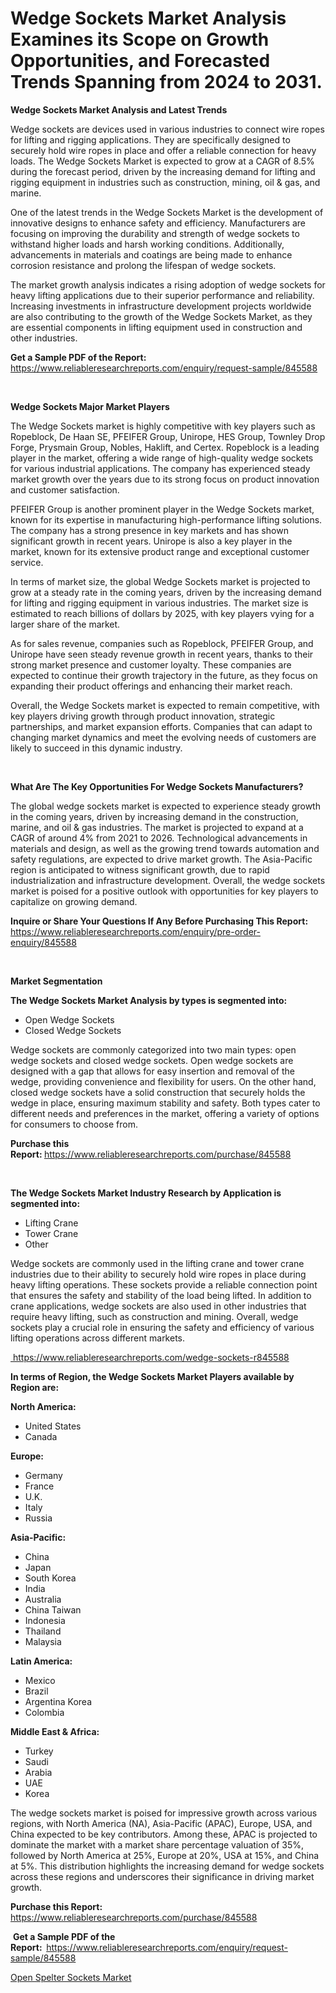 <p><h1>Wedge Sockets Market Analysis Examines its Scope on Growth Opportunities, and Forecasted Trends Spanning from 2024 to 2031.</h1></p><p><strong>Wedge Sockets Market Analysis and Latest Trends</strong></p>
<p><p>Wedge sockets are devices used in various industries to connect wire ropes for lifting and rigging applications. They are specifically designed to securely hold wire ropes in place and offer a reliable connection for heavy loads. The Wedge Sockets Market is expected to grow at a CAGR of 8.5% during the forecast period, driven by the increasing demand for lifting and rigging equipment in industries such as construction, mining, oil & gas, and marine.</p><p>One of the latest trends in the Wedge Sockets Market is the development of innovative designs to enhance safety and efficiency. Manufacturers are focusing on improving the durability and strength of wedge sockets to withstand higher loads and harsh working conditions. Additionally, advancements in materials and coatings are being made to enhance corrosion resistance and prolong the lifespan of wedge sockets.</p><p>The market growth analysis indicates a rising adoption of wedge sockets for heavy lifting applications due to their superior performance and reliability. Increasing investments in infrastructure development projects worldwide are also contributing to the growth of the Wedge Sockets Market, as they are essential components in lifting equipment used in construction and other industries.</p></p>
<p><strong>Get a Sample PDF of the Report:&nbsp;</strong> <a href="https://www.reliableresearchreports.com/enquiry/request-sample/845588">https://www.reliableresearchreports.com/enquiry/request-sample/845588</a></p>
<p>&nbsp;</p>
<p><strong>Wedge Sockets Major Market Players</strong></p>
<p><p>The Wedge Sockets market is highly competitive with key players such as Ropeblock, De Haan SE, PFEIFER Group, Unirope, HES Group, Townley Drop Forge, Prysmain Group, Nobles, Haklift, and Certex. Ropeblock is a leading player in the market, offering a wide range of high-quality wedge sockets for various industrial applications. The company has experienced steady market growth over the years due to its strong focus on product innovation and customer satisfaction.</p><p>PFEIFER Group is another prominent player in the Wedge Sockets market, known for its expertise in manufacturing high-performance lifting solutions. The company has a strong presence in key markets and has shown significant growth in recent years. Unirope is also a key player in the market, known for its extensive product range and exceptional customer service.</p><p>In terms of market size, the global Wedge Sockets market is projected to grow at a steady rate in the coming years, driven by the increasing demand for lifting and rigging equipment in various industries. The market size is estimated to reach billions of dollars by 2025, with key players vying for a larger share of the market.</p><p>As for sales revenue, companies such as Ropeblock, PFEIFER Group, and Unirope have seen steady revenue growth in recent years, thanks to their strong market presence and customer loyalty. These companies are expected to continue their growth trajectory in the future, as they focus on expanding their product offerings and enhancing their market reach.</p><p>Overall, the Wedge Sockets market is expected to remain competitive, with key players driving growth through product innovation, strategic partnerships, and market expansion efforts. Companies that can adapt to changing market dynamics and meet the evolving needs of customers are likely to succeed in this dynamic industry.</p></p>
<p>&nbsp;</p>
<p><strong>What Are The Key Opportunities For Wedge Sockets Manufacturers?</strong></p>
<p><p>The global wedge sockets market is expected to experience steady growth in the coming years, driven by increasing demand in the construction, marine, and oil & gas industries. The market is projected to expand at a CAGR of around 4% from 2021 to 2026. Technological advancements in materials and design, as well as the growing trend towards automation and safety regulations, are expected to drive market growth. The Asia-Pacific region is anticipated to witness significant growth, due to rapid industrialization and infrastructure development. Overall, the wedge sockets market is poised for a positive outlook with opportunities for key players to capitalize on growing demand.</p></p>
<p><strong>Inquire or Share Your Questions If Any Before Purchasing This Report:</strong> <a href="https://www.reliableresearchreports.com/enquiry/pre-order-enquiry/845588">https://www.reliableresearchreports.com/enquiry/pre-order-enquiry/845588</a></p>
<p>&nbsp;</p>
<p><strong>Market Segmentation</strong></p>
<p><strong>The Wedge Sockets Market Analysis by types is segmented into:</strong></p>
<p><ul><li>Open Wedge Sockets</li><li>Closed Wedge Sockets</li></ul></p>
<p><p>Wedge sockets are commonly categorized into two main types: open wedge sockets and closed wedge sockets. Open wedge sockets are designed with a gap that allows for easy insertion and removal of the wedge, providing convenience and flexibility for users. On the other hand, closed wedge sockets have a solid construction that securely holds the wedge in place, ensuring maximum stability and safety. Both types cater to different needs and preferences in the market, offering a variety of options for consumers to choose from.</p></p>
<p><strong>Purchase this Report:&nbsp;</strong><a href="https://www.reliableresearchreports.com/purchase/845588">https://www.reliableresearchreports.com/purchase/845588</a></p>
<p>&nbsp;</p>
<p><strong>The Wedge Sockets Market Industry Research by Application is segmented into:</strong></p>
<p><ul><li>Lifting Crane</li><li>Tower Crane</li><li>Other</li></ul></p>
<p><p>Wedge sockets are commonly used in the lifting crane and tower crane industries due to their ability to securely hold wire ropes in place during heavy lifting operations. These sockets provide a reliable connection point that ensures the safety and stability of the load being lifted. In addition to crane applications, wedge sockets are also used in other industries that require heavy lifting, such as construction and mining. Overall, wedge sockets play a crucial role in ensuring the safety and efficiency of various lifting operations across different markets.</p></p>
<p><a href="https://www.reliableresearchreports.com/wedge-sockets-r845588">&nbsp;https://www.reliableresearchreports.com/wedge-sockets-r845588</a></p>
<p><strong>In terms of Region, the Wedge Sockets Market Players available by Region are:</strong></p>
<p>
    <p> <strong> North America: </strong>
        <ul>
            <li>United States</li>
            <li>Canada</li>
        </ul>
        </p> 
    <p> <strong> Europe: </strong>
        <ul>
            <li>Germany</li>
            <li>France</li>
            <li>U.K.</li>
            <li>Italy</li>
            <li>Russia</li>
        </ul>
        </p> 
    <p> <strong> Asia-Pacific: </strong>
        <ul>
            <li>China</li>
            <li>Japan</li>
            <li>South Korea</li>
            <li>India</li>
            <li>Australia</li>
            <li>China Taiwan</li>
            <li>Indonesia</li>
            <li>Thailand</li>
            <li>Malaysia</li>
        </ul>
        </p> 
    <p> <strong> Latin America: </strong>
        <ul>
            <li>Mexico</li>
            <li>Brazil</li>
            <li>Argentina Korea</li>
            <li>Colombia</li>
        </ul>
        </p> 
    <p> <strong> Middle East & Africa: </strong>
        <ul>
            <li>Turkey</li>
            <li>Saudi</li>
            <li>Arabia</li>
            <li>UAE</li>
            <li>Korea</li>
        </ul>
    </p>
    </p>
<p><p>The wedge sockets market is poised for impressive growth across various regions, with North America (NA), Asia-Pacific (APAC), Europe, USA, and China expected to be key contributors. Among these, APAC is projected to dominate the market with a market share percentage valuation of 35%, followed by North America at 25%, Europe at 20%, USA at 15%, and China at 5%. This distribution highlights the increasing demand for wedge sockets across these regions and underscores their significance in driving market growth.</p></p>
<p><strong>Purchase this Report: </strong><a href="https://www.reliableresearchreports.com/purchase/845588">https://www.reliableresearchreports.com/purchase/845588</a></p>
<p>&nbsp;<strong>Get a Sample PDF of the Report:&nbsp;&nbsp;</strong><a href="https://www.reliableresearchreports.com/enquiry/request-sample/845588">https://www.reliableresearchreports.com/enquiry/request-sample/845588</a></p>
<p><strong></strong></p>
<p><p><a href="https://github.com/BryceTownsendr/Market-Research-Report-List-4/blob/main/open-spelter-sockets-market.md">Open Spelter Sockets Market</a></p></p>